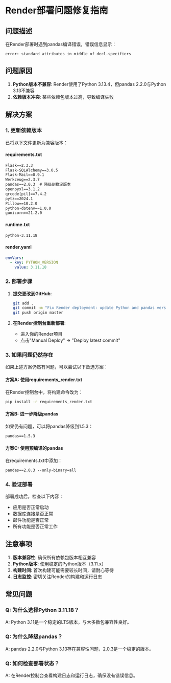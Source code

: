# Render部署问题修复指南

## 问题描述
在Render部署时遇到pandas编译错误，错误信息显示：
```
error: standard attributes in middle of decl-specifiers
```

## 问题原因
1. **Python版本不兼容**: Render使用了Python 3.13.4，但pandas 2.2.0与Python 3.13不兼容
2. **依赖版本冲突**: 某些依赖包版本过高，导致编译失败

## 解决方案

### 1. 更新依赖版本
已将以下文件更新为兼容版本：

#### requirements.txt
```txt
Flask==2.3.3
Flask-SQLAlchemy==3.0.5
Flask-Mail==0.9.1
Werkzeug==2.3.7
pandas==2.0.3  # 降级到稳定版本
openpyxl==3.1.2
qrcode[pil]==7.4.2
pytz==2024.1
Pillow==10.2.0
python-dotenv==1.0.0
gunicorn==21.2.0
```

#### runtime.txt
```txt
python-3.11.18
```

#### render.yaml
```yaml
envVars:
  - key: PYTHON_VERSION
    value: 3.11.18
```

### 2. 部署步骤

1. **提交更改到GitHub**:
   ```bash
   git add .
   git commit -m "Fix Render deployment: update Python and pandas versions"
   git push origin master
   ```

2. **在Render控制台重新部署**:
   - 进入你的Render项目
   - 点击"Manual Deploy" → "Deploy latest commit"

### 3. 如果问题仍然存在

如果上述方案仍然有问题，可以尝试以下备选方案：

#### 方案A: 使用requirements_render.txt
在Render控制台中，将构建命令改为：
```bash
pip install -r requirements_render.txt
```

#### 方案B: 进一步降级pandas
如果仍有问题，可以将pandas降级到1.5.3：
```txt
pandas==1.5.3
```

#### 方案C: 使用预编译的pandas
在requirements.txt中添加：
```txt
pandas==2.0.3 --only-binary=all
```

### 4. 验证部署

部署成功后，检查以下内容：
- 应用是否正常启动
- 数据库连接是否正常
- 邮件功能是否正常
- 所有功能是否正常工作

## 注意事项

1. **版本兼容性**: 确保所有依赖包版本相互兼容
2. **Python版本**: 使用稳定的Python版本（3.11.x）
3. **构建时间**: 首次构建可能需要较长时间，请耐心等待
4. **日志监控**: 密切关注Render的构建和运行日志

## 常见问题

### Q: 为什么选择Python 3.11.18？
A: Python 3.11是一个稳定的LTS版本，与大多数包兼容性良好。

### Q: 为什么降级pandas？
A: pandas 2.2.0与Python 3.13存在兼容性问题，2.0.3是一个稳定的版本。

### Q: 如何检查部署状态？
A: 在Render控制台查看构建日志和运行日志，确保没有错误信息。 